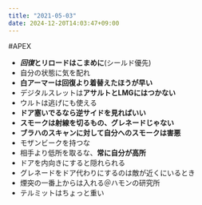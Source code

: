 ```yaml
---
title: "2021-05-03"
date: 2024-12-20T14:03:47+09:00
---
```

#APEX

- ***回復*とリロードはこまめに**(シールド優先)
- 自分の状態に気を配れ
- **白アーマーは回復より着替えたほうが早い**
- デジタルスレットは**アサルトとLMGにはつかない**
- ウルトは逃げにも使える
- **ドア塞いでるなら逆サイドを見ればいい**
- **スモークは射線を切るもの、グレネードじゃない**
- **ブラハのスキャンに対して自分へのスモークは害悪**
- モザンビークを持つな
- 相手より低所を取るな、**常に自分が高所**
- ドアを内向きにすると隠れられる
- グレネードをドア代わりにするのは敵が近くにいるとき
- 煙突の一番上からは入れる＠ハモンの研究所
- テルミットはちょっと重い
